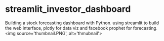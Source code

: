 # streamlit_investor_dashboard
Building a stock forecasting dashboard with Python. using streamlit to build the web interface, plotly for data viz and facebook prophet for forecasting. 
<img source='thumbnail.PNG', alt='thmubnail'></img>

